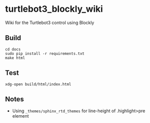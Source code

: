 # turtlebot3_blockly_wiki
Wiki for the Turtlebot3 control using Blockly

## Build
```shell
cd docs
sudo pip install -r requirements.txt
make html
```

## Test
```shell
xdg-open build/html/index.html
```

## Notes
- Using `_themes/sphinx_rtd_themes` for line-height of .highlight>pre element
